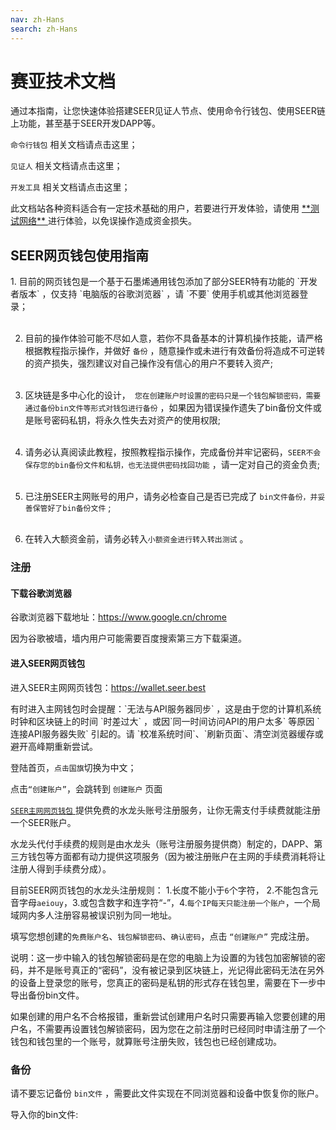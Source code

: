 ```yaml
---
nav: zh-Hans
search: zh-Hans
---
```


# 赛亚技术文档

通过本指南，让您快速体验搭建SEER见证人节点、使用命令行钱包、使用SEER链上功能，甚至基于SEER开发DAPP等。

<a router-link="./cli">`命令行钱包`</a> 相关文档请点击这里；

<a router-link="./witness">`见证人`</a> 相关文档请点击这里；

<a router-link="./tools">`开发工具`</a> 相关文档请点击这里；

<p class="danger">
  此文档站各种资料适合有一定技术基础的用户，若要进行开发体验，请使用 <a href="http://123.206.78.97/"> **测试网络** </a> 进行体验，以免误操作造成资金损失。
</p>

## SEER网页钱包使用指南

<p class="danger">
  1. 目前的网页钱包是一个基于石墨烯通用钱包添加了部分SEER特有功能的 `开发者版本` ，仅支持 `电脑版的谷歌浏览器` ，请 `不要` 使用手机或其他浏览器登录；<br><br>
  
  2. 目前的操作体验可能不尽如人意，若你不具备基本的计算机操作技能，请严格根据教程指示操作，并做好 `备份` ，随意操作或未进行有效备份将造成不可逆转的资产损失，强烈建议对自己操作没有信心的用户不要转入资产;<br><br>
  
  3. 区块链是多中心化的设计，` 您在创建账户时设置的密码只是一个钱包解锁密码，需要通过备份bin文件等形式对钱包进行备份` ，如果因为错误操作遗失了bin备份文件或是账号密码私钥，将永久性失去对资产的使用权限;<br><br>
  
  4. 请务必认真阅读此教程，按照教程指示操作，完成备份并牢记密码，`SEER不会保存您的bin备份文件和私钥，也无法提供密码找回功能` ，请一定对自己的资金负责;<br><br>
  
  5. 已注册SEER主网账号的用户，请务必检查自己是否已完成了 `bin文件备份，并妥善保管好了bin备份文件` ;<br><br>
  
  6. 在转入大额资金前，请务必转入`小额资金进行转入转出测试` 。
</p>

### 注册

#### 下载谷歌浏览器

谷歌浏览器下载地址：https://www.google.cn/chrome

因为谷歌被墙，墙内用户可能需要百度搜索第三方下载渠道。

#### 进入SEER网页钱包

进入SEER主网网页钱包：https://wallet.seer.best

<p class="warning">
  有时进入主网钱包时会提醒：`无法与API服务器同步` ，这是由于您的计算机系统时钟和区块链上的时间 `时差过大` ，或因`同一时间访问API的用户太多` 等原因 `连接API服务器失败` 引起的。请 `校准系统时间`、`刷新页面`、清空浏览器缓存或避开高峰期重新尝试。
</p>

登陆首页，`点击国旗`切换为中文；

点击`“创建账户”`，会跳转到 `创建账户` 页面

<a href="https://wallet.seer.best"> `SEER主网网页钱包` </a> 提供免费的水龙头账号注册服务，让你无需支付手续费就能注册一个SEER账户。

水龙头代付手续费的规则是由水龙头（账号注册服务提供商）制定的，DAPP、第三方钱包等方面都有动力提供这项服务（因为被注册账户在主网的手续费消耗将让注册人得到手续费分成）。

目前SEER网页钱包的水龙头注册规则： 1.长度不能小于`6`个字符， 2.不能包含元音字母`aeiouy`，3.或包含数字和连字符“-”，4.`每个IP每天只能注册一个账户`，一个局域网内多人注册容易被误识别为同一地址。

填写您想创建的`免费账户名`、`钱包解锁密码`、`确认密码`，点击 `“创建账户”` 完成注册。

<p class="tips">
说明：这一步中输入的钱包解锁密码是在您的电脑上为设置的为钱包加密解锁的密码，并不是账号真正的“密码”，没有被记录到区块链上，光记得此密码无法在另外的设备上登录您的账号，您真正的密码是私钥的形式存在钱包里，需要在下一步中导出备份bin文件。
</p>

如果创建的用户名不合格报错，重新尝试创建用户名时只需要再输入您要创建的用户名，不需要再设置钱包解锁密码，因为您在之前注册时已经同时申请注册了一个钱包和钱包里的一个账号，就算账号注册失败，钱包也已经创建成功。

### 备份

请不要忘记备份 `bin文件` ，需要此文件实现在不同浏览器和设备中恢复你的账户。

导入你的bin文件:

```bash

```
